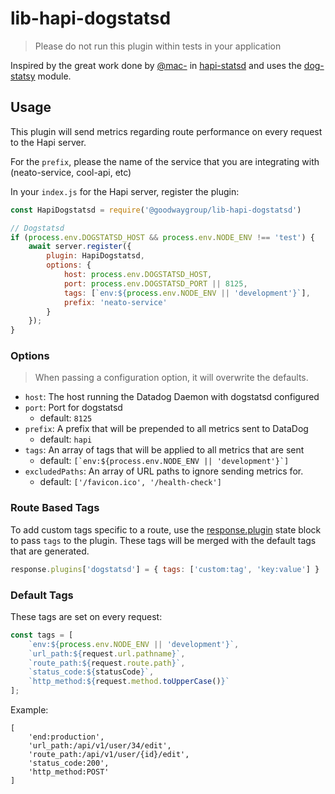 # lib-hapi-dogstatsd

> Please do not run this plugin within tests in your application

Inspired by the great work done by [@mac-](https://github.com/mac-) in [hapi-statsd](https://github.com/mac-/hapi-statsd) and uses the [dog-statsy](https://github.com/segmentio/dog-statsy) module.

## Usage

This plugin will send metrics regarding route performance on every request to the Hapi server.

For the `prefix`, please the name of the service that you are integrating with (neato-service, cool-api, etc)

In your `index.js` for the Hapi server, register the plugin:

```js
const HapiDogstatsd = require('@goodwaygroup/lib-hapi-dogstatsd')

// Dogstatsd
if (process.env.DOGSTATSD_HOST && process.env.NODE_ENV !== 'test') {
    await server.register({
        plugin: HapiDogstatsd,
        options: {
            host: process.env.DOGSTATSD_HOST,
            port: process.env.DOGSTATSD_PORT || 8125,
            tags: [`env:${process.env.NODE_ENV || 'development'}`],
            prefix: 'neato-service'
        }
    });
}
```

### Options

> When passing a configuration option, it will overwrite the defaults.

- `host`: The host running the Datadog Daemon with dogstatsd configured
- `port`: Port for dogstatsd
    - default: `8125`
- `prefix`: A prefix that will be prepended to all metrics sent to DataDog
    - default: `hapi`
- `tags`: An array of tags that will be applied to all metrics that are sent
    - default: ```[`env:${process.env.NODE_ENV || 'development'}`]```
- `excludedPaths`: An array of URL paths to ignore sending metrics for.
    - default: `['/favicon.ico', '/health-check']`

### Route Based Tags

To add custom tags specific to a route, use the [response.plugin](https://github.com/hapijs/hapi/blob/master/API.md#response.plugins) state block to pass `tags` to the plugin. These tags will be merged with the default tags that are generated.

```js
response.plugins['dogstatsd'] = { tags: ['custom:tag', 'key:value'] }
```

### Default Tags

These tags are set on every request:

```js
const tags = [
    `env:${process.env.NODE_ENV || 'development'}`,
    `url_path:${request.url.pathname}`,
    `route_path:${request.route.path}`,
    `status_code:${statusCode}`,
    `http_method:${request.method.toUpperCase()}`
];
```

Example:

```
[
    'end:production',
    'url_path:/api/v1/user/34/edit',
    'route_path:/api/v1/user/{id}/edit',
    'status_code:200',
    'http_method:POST'
]
```
